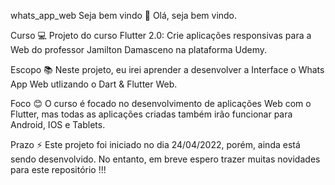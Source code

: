whats_app_web
Seja bem vindo
👋 Olá, seja bem vindo.

Curso
💻 Projeto do curso Flutter 2.0: Crie aplicações responsivas para a Web do professor Jamilton Damasceno na plataforma Udemy.

Escopo
📚 Neste projeto, eu irei aprender a desenvolver a Interface o Whats App Web utlizando o Dart & Flutter Web.

Foco
😊 O curso é focado no desenvolvimento de aplicações Web com o Flutter, mas todas as aplicações criadas também irão funcionar para Android, IOS e Tablets.

Prazo
⚡ Este projeto foi iniciado no dia 24/04/2022, porém, ainda está sendo desenvolvido. No entanto, em breve espero trazer muitas novidades para este repositório !!!

